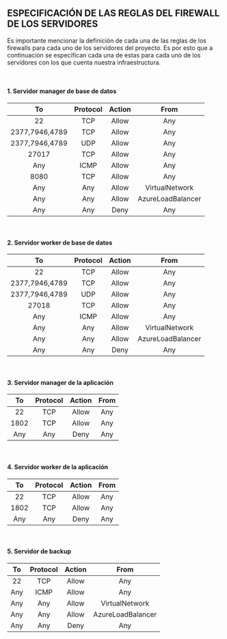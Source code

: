 ## ESPECIFICACIÓN DE LAS REGLAS DEL FIREWALL DE LOS SERVIDORES

Es importante mencionar la definición de cada una de las reglas de los firewalls para cada uno de los servidores del proyecto. Es por esto que a continuación se especifican cada una de estas para cada uno de los servidores con los que cuenta nuestra infraestructura.

&nbsp;

#### 1.  Servidor manager de base de datos


|    To    |    Protocol    |    Action    |    From    |
|   :--:   |      :--:      |     :--:     |    :--:    |
|    22    |       TCP      |     Allow    |     Any    |
|   2377,7946,4789   |       TCP      |     Allow    |     Any    |
|   2377,7946,4789   |       UDP     |     Allow    |     Any    |
|   27017   |       TCP      |     Allow    |     Any    |
|   Any   |       ICMP      |     Allow    |     Any    |
|   8080  |       TCP     |     Allow    |     Any    |
|   Any  |       Any     |     Allow    |     VirtualNetwork    |
|   Any  |       Any     |     Allow    |     AzureLoadBalancer    |
|   Any  |       Any     |     Deny    |     Any    |

&nbsp;

#### 2.  Servidor worker de base de datos

|    To    |    Protocol    |    Action    |    From    |
|   :--:   |      :--:      |     :--:     |    :--:    |
|    22    |       TCP      |     Allow    |     Any    |
|   2377,7946,4789   |       TCP      |     Allow    |     Any    |
|   2377,7946,4789   |       UDP     |     Allow    |     Any    |
|   27018   |       TCP      |     Allow    |     Any    |
|   Any   |       ICMP      |     Allow    |     Any    |
|   Any  |       Any     |     Allow    |     VirtualNetwork    |
|   Any  |       Any     |     Allow    |     AzureLoadBalancer    |
|   Any  |       Any     |     Deny    |     Any    |

&nbsp;

#### 3.  Servidor manager de la aplicación

|    To    |    Protocol    |    Action    |    From    |
|   :--:   |      :--:      |     :--:     |    :--:    |
|    22    |       TCP      |     Allow    |     Any    |
|    1802   |       TCP      |     Allow    |     Any    |
|   Any  |       Any     |     Deny    |     Any    |

&nbsp;

#### 4.  Servidor worker de la aplicación

|    To    |    Protocol    |    Action    |    From    |
|   :--:   |      :--:      |     :--:     |    :--:    |
|    22    |       TCP      |     Allow    |     Any    |
|    1802   |       TCP      |     Allow    |     Any    |
|   Any  |       Any     |     Deny    |     Any    |

&nbsp;

#### 5.  Servidor de backup

|    To    |    Protocol    |    Action    |    From    |
|   :--:   |      :--:      |     :--:     |    :--:    |
|    22    |       TCP      |     Allow    |     Any    |
|   Any   |       ICMP      |     Allow    |     Any    |
|   Any  |       Any     |     Allow    |     VirtualNetwork    |
|   Any  |       Any     |     Allow    |     AzureLoadBalancer    |
|   Any  |       Any     |     Deny    |     Any    |

&nbsp;